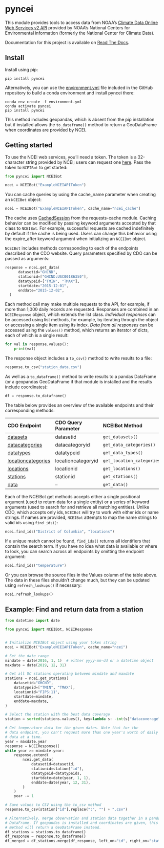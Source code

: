 pyncei
======

This module provides tools to access data from NOAA’s [Climate Data
Online Web Services v2
API](https://www.ncdc.noaa.gov/cdo-web/webservices/v2#gettingStarted)
provided by NOAA’s National Centers for Environmental information
(formerly the National Center for Climate Data).

Documentation for this project is available on [Read The
Docs](https://pyncei.readthedocs.org/en/latest/).

Install
-------

Install using pip:

    pip install pyncei

Alternatively, you can use the
[environment.yml](https://github.com/adamancer/pyncei/blob/main/environment.yml)
file included in the GitHub repository to build a conda environment and
install pyncei there:

    conda env create -f environment.yml
    conda activate pyncei
    pip install pyncei

This method includes geopandas, which is absent from the pip
installation but if installed allows the `to_dataframe()` method to
return a GeoDataFrame when coordinates are provided by NCEI.

Getting started
---------------

To use the NCEI web services, you’ll need a token. The token is a
32-character string provided by NCEI; users can request one
[here](https://www.ncdc.noaa.gov/cdo-web/token). Pass the token to
`NCEIBot` to get started:

``` python
from pyncei import NCEIBot

ncei = NCEIBot("ExampleNCEIAPIToken")
```

You can cache queries by using the cache_name parameter when creating an
`NCEIBot` object:

``` python
ncei = NCEIBot("ExampleNCEIAPIToken", cache_name="ncei_cache")
```

The cache uses
[CachedSession](https://requests-cache.readthedocs.io/en/stable/session.html#requests_cache.session.CachedSession)
from the requests-cache module. Caching behavior can be modified by
passing keyword arguments accepted by that class to `NCEIBot`. For
example, successful requests are cached indefinitely by default if the
cache is being used. Users can change this behavior using the
expire_after keyword argument when initializing an `NCEIBot` object.

`NCEIBot` includes methods corresponding to each of the endpoints
described on the CDO website. Query parameters specified by CDO can be
passed as arguments:

``` python
response = ncei.get_data(
      datasetid="GHCND",
      stationid=["GHCND:USC00186350"],
      datatypeid=["TMIN", "TMAX"],
      startdate="2015-12-01",
      enddate="2015-12-02",
  )
```

Each method call may make multiple requests to the API, for example, if
more than 1,000 daily records are requested. Responses are combined in
an `NCEIResponse` object, which extends the list class. *Individual
responses* can be accessed using list methods, for example, by iterating
through the object or accessing a single item using its index. *Data
from all responses* can be accessed using the `values()` method, which
returns an iterator of dicts, each of which is a single result:

``` python
for val in response.values():
    print(val)
```

The response object includes a `to_csv()` method to write results to a
file:

``` python
response.to_csv("station_data.csv")
```

As well as a `to_dataframe()` method to write results to a pandas
DataFrame (or a geopandas GeoDataFrame if that module is installed and
the results include coordinates):

``` python
df = response.to_dataframe()
```

The table below provides an overview of the available endpoints and
their corresponding methods:

| CDO Endpoint                                                                             | CDO Query Parameter | NCEIBot Method              | Values                                                                                                      |
|:-----------------------------------------------------------------------------------------|:--------------------|:----------------------------|:------------------------------------------------------------------------------------------------------------|
| [datasets](https://www.ncdc.noaa.gov/cdo-web/webservices/v2#datasets)                     | datasetid           | `get_datasets()`            | [datasets.csv](https://github.com/adamancer/pyncei/tree/main/pyncei/files/datasets.csv)                     |
| [datacategories](https://www.ncdc.noaa.gov/cdo-web/webservices/v2#dataCategories)         | datacategoryid      | `get_data_categories()`     | [datatypes.csv](https://github.com/adamancer/pyncei/tree/main/pyncei/files/datatypes.csv)                   |
| [datatypes](https://www.ncdc.noaa.gov/cdo-web/webservices/v2#dataTypes)                   | datatypeid          | `get_data_types()`          | [datacategories.csv](https://github.com/adamancer/pyncei/tree/main/pyncei/files/datacategories.csv)         |
| [locationcategories](https://www.ncdc.noaa.gov/cdo-web/webservices/v2#locationCategories) | locationcategoryid  | `get_location_categories()` | [locationcategories.csv](https://github.com/adamancer/pyncei/tree/main/pyncei/files/locationcategories.csv) |
| [locations](https://www.ncdc.noaa.gov/cdo-web/webservices/v2#locations)                   | locationid          | `get_locations()`           | [locations.csv](https://github.com/adamancer/pyncei/tree/main/pyncei/files/locations.csv)                   |
| [stations](https://www.ncdc.noaa.gov/cdo-web/webservices/v2#stations)                     | stationid           | `get_stations()`            | –                                                                                                           |
| [data](https://www.ncdc.noaa.gov/cdo-web/webservices/v2#data)                             | –                   | `get_data()`                | –                                                                                                           |

Each of the NCEIBot get methods accepts either a single positional
argument (used to return data for a single entity) or a series of
keyword arguments (used to search for and retrieve all matching
entities). Unlike CDO, which accepts only ids, `NCEIBot` will try to
work with either ids or name strings. If names are provided, `NCEIBot`
attempts to map the name strings to valid ids using `find_ids()`:

``` python
ncei.find_ids("District of Columbia", "locations")
```

If a unique match cannot be found, `find_ids()` returns all identifiers
that contain the search term. If you have no idea what data is available
or where to look, you can search across all endpoints by omitting the
endpoint argument:

``` python
ncei.find_ids("temperature")
```

Or you can browse the source files in the Values column of the table
above. The data in these files shouldn’t change much, but they can be
updated using `refresh_lookups()` if necessary:

``` python
ncei.refresh_lookups()
```

Example: Find and return data from a station
--------------------------------------------

``` python
from datetime import date

from pyncei import NCEIBot, NCEIResponse


# Initialize NCEIBot object using your token string
ncei = NCEIBot("ExampleNCEIAPIToken", cache_name="ncei")

# Set the date range
mindate = date(2016, 1, 1)  # either yyyy-mm-dd or a datetime object
maxdate = date(2019, 12, 31)

# Get all DC stations operating between mindate and maxdate
stations = ncei.get_stations(
    datasetid="GHCND",
    datatypeid=["TMIN", "TMAX"],
    locationid="FIPS:11",
    startdate=mindate,
    enddate=maxdate,
)

# Select the station with the best data coverage
station = sorted(stations.values(), key=lambda s: -int(s["datacoverage"]))[0]

# Get temperature data for the given dates. Note that for the
# data endpoint, you can't request more than one year's worth of daily
# data at a time.
year = maxdate.year
response = NCEIResponse()
while year >= mindate.year:
    response.extend(
        ncei.get_data(
            datasetid=datasetid,
            stationid=station["id"],
            datatypeid=datatypeids,
            startdate=date(year, 1, 1),
            enddate=date(year, 12, 31),
        )
    )
    year -= 1

# Save values to CSV using the to_csv method
response.to_csv(station["id"].replace(":", "") + ".csv")

# Alternatively, merge observation and station data together in a pandas
# DataFrame. If geopandas is installed and coordinates are given, this
# method will return a GeoDataFrame instead.
df_stations = stations.to_dataframe()
df_response = response.to_dataframe()
df_merged = df_stations.merge(df_response, left_on="id", right_on="station")
```
